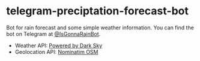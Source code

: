 # telegram-preciptation-forecast-bot
Bot for rain forecast and some simple weather information. You can find the bot on Telegram at [@IsGonnaRainBot](http://t.me/IsGonnaRainBot).

* Weather API: [Powered by Dark Sky](https://darksky.net/poweredby/)
* Geolocation API: [Nominatim OSM](https://nominatim.openstreetmap.org/)

